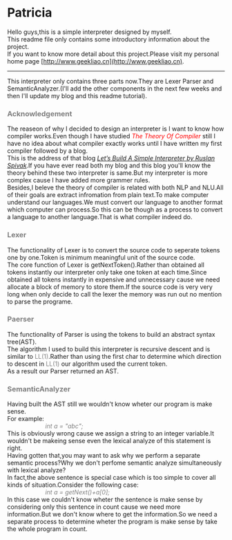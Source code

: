Patricia
====
Hello guys,this is a simple interpreter designed by myself.  
This readme file only contains some introductory information about the project.  
If you want to know more detail about this project.Please visit my personal home page [http://www.geekliao.cn](http://www.geekliao.cn).
***
This interpreter only contains three parts now.They are Lexer Parser and SemanticAnalyzer.(I'll add the other components in the next few weeks and then I'll update my blog and this readme tutorial).  
### <font color="gray">Acknowledgement</font>  
The reaseon of why I decided to design an interpreter is I want to know how compiler works.Even though I have studied *<font color="red">The Theory Of Compiler</font>* still I have no idea about what compiler exactly works until I have written my first compiler followed by a blog.<br>
This is the address of that blog *[Let’s Build A Simple Interpreter by Ruslan Spivak](https://ruslanspivak.com/lsbasi-part1/)*.If you have ever read both my blog and this blog you'll know the theory behind these two interpreter is same.But my interpreter is more complex cause I have added more grammer rules.  
Besides,I beleve the theory of compiler is related with both NLP and NLU.All of their goals are extract infromation from plain text.To make computer understand our languages.We must convert our language to another format which computer can process.So this can be though as a process to convert a language to another language.That is what compiler indeed do.  
### <font color="gray">Lexer</font>
The functionality of Lexer is to convert the source code to seperate tokens one by one.Token is minimum meaningful unit of the source code.  
The core function of Lexer is getNextToken().Rather than obtained all tokens instantly our interpreter only take one token at each time.Since obtained all tokens instantly in expensive and unnecessary cause we need allocate a block of memory to store them.If the source code is very very long when only decide to call the lexer the memory was run out no mention to parse the programe.  
### <font color="gray">Paerser</font>
The functionality of Parser is using the tokens to build an abstract syntax tree(AST).  
The algorithm I used to build this interpreter is recursive descent and is similar to <font color="gray">LL(1)</font>.Rather than using the first char to determine which direction to descent in <font color="gray">LL(1)</font> our algorithm used the current token.  
As a result our Parser returned an AST.
### <font color="gray">SemanticAnalyzer</font>
Having built the AST still we wouldn't know wheter our program is make sense.  
For example:  
&emsp;&emsp;&emsp;&emsp;&emsp;&emsp;
*<font color="gray">int a  =  "abc";</font>*   
This is obviously wrong cause we assign a string to an integer variable.It wouldn't be makeing sense even the lexical analyze of this statement is right.  
Having gotten that,you may want to ask why we perform a separate semantic process?Why we don't perfome semantic analyze simultaneously with lexical analyze?  
In fact,the above sentence is special case which is too simple to cover all kinds of situation.Consider the following case:  
&emsp;&emsp;&emsp;&emsp;&emsp;&emsp;
*<font color="gray">int a = getNext()+a[0];</font>*  
In this case we couldn't know wheter the sentence is make sense by considering only this sentence in count cause we need more information.But we don't know where to get the information.So we need a separate process to determine wheter the program is make sense by take the whole program in count.  